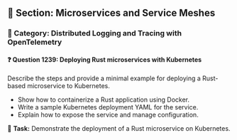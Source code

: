 ## 📘 Section: Microservices and Service Meshes
### 🔹 Category: Distributed Logging and Tracing with OpenTelemetry
#### ❓ Question 1239: Deploying Rust microservices with Kubernetes

Describe the steps and provide a minimal example for deploying a Rust-based microservice to Kubernetes.

- Show how to containerize a Rust application using Docker.
- Write a sample Kubernetes deployment YAML for the service.
- Explain how to expose the service and manage configuration.

🔧 **Task:** Demonstrate the deployment of a Rust microservice on Kubernetes.
